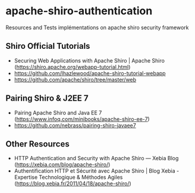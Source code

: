 # apache-shiro-authentication
Resources and Tests implémentations on apache shiro security framework

## Shiro Official Tutorials
- Securing Web Applications with Apache Shiro | Apache Shiro (https://shiro.apache.org/webapp-tutorial.html)
- https://github.com/lhazlewood/apache-shiro-tutorial-webapp
- https://github.com/apache/shiro/tree/master/web

## Pairing Shiro & J2EE 7
- Pairing Apache Shiro and Java EE 7 (https://www.infoq.com/minibooks/apache-shiro-ee-7)
- https://github.com/nebrass/pairing-shiro-javaee7


## Other Resources

- HTTP Authentication and Security with Apache Shiro — Xebia Blog (https://xebia.com/blog/apache-shiro/)
- Authentification HTTP et Sécurité avec Apache Shiro | Blog Xebia - Expertise Technologique & Méthodes Agiles (https://blog.xebia.fr/2011/04/18/apache-shiro/)
